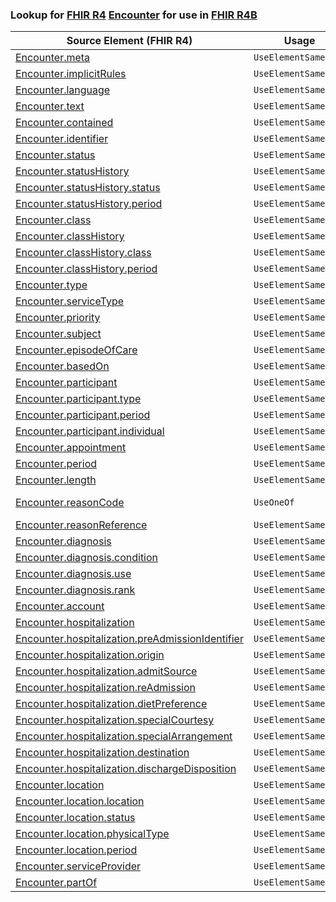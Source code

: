 ### Lookup for [FHIR R4](https://hl7.org/fhir/R4/) [Encounter](https://hl7.org/fhir/R4/Encounter.html) for use in [FHIR R4B](https://hl7.org/fhir/R4B/)

| Source Element (FHIR R4) | Usage | Target |
| -------------- | ----- | ------ |
| [Encounter.meta](https://hl7.org/fhir/R4/Encounter.html#resource) | `UseElementSameName` | [Encounter.meta](https://hl7.org/fhir/R4B/Encounter.html#resource) |
| [Encounter.implicitRules](https://hl7.org/fhir/R4/Encounter.html#resource) | `UseElementSameName` | [Encounter.implicitRules](https://hl7.org/fhir/R4B/Encounter.html#resource) |
| [Encounter.language](https://hl7.org/fhir/R4/Encounter.html#resource) | `UseElementSameName` | [Encounter.language](https://hl7.org/fhir/R4B/Encounter.html#resource) |
| [Encounter.text](https://hl7.org/fhir/R4/Encounter.html#resource) | `UseElementSameName` | [Encounter.text](https://hl7.org/fhir/R4B/Encounter.html#resource) |
| [Encounter.contained](https://hl7.org/fhir/R4/Encounter.html#resource) | `UseElementSameName` | [Encounter.contained](https://hl7.org/fhir/R4B/Encounter.html#resource) |
| [Encounter.identifier](https://hl7.org/fhir/R4/Encounter.html#resource) | `UseElementSameName` | [Encounter.identifier](https://hl7.org/fhir/R4B/Encounter.html#resource) |
| [Encounter.status](https://hl7.org/fhir/R4/Encounter.html#resource) | `UseElementSameName` | [Encounter.status](https://hl7.org/fhir/R4B/Encounter.html#resource) |
| [Encounter.statusHistory](https://hl7.org/fhir/R4/Encounter.html#resource) | `UseElementSameName` | [Encounter.statusHistory](https://hl7.org/fhir/R4B/Encounter.html#resource) |
| [Encounter.statusHistory.status](https://hl7.org/fhir/R4/Encounter.html#resource) | `UseElementSameName` | [Encounter.statusHistory.status](https://hl7.org/fhir/R4B/Encounter.html#resource) |
| [Encounter.statusHistory.period](https://hl7.org/fhir/R4/Encounter.html#resource) | `UseElementSameName` | [Encounter.statusHistory.period](https://hl7.org/fhir/R4B/Encounter.html#resource) |
| [Encounter.class](https://hl7.org/fhir/R4/Encounter.html#resource) | `UseElementSameName` | [Encounter.class](https://hl7.org/fhir/R4B/Encounter.html#resource) |
| [Encounter.classHistory](https://hl7.org/fhir/R4/Encounter.html#resource) | `UseElementSameName` | [Encounter.classHistory](https://hl7.org/fhir/R4B/Encounter.html#resource) |
| [Encounter.classHistory.class](https://hl7.org/fhir/R4/Encounter.html#resource) | `UseElementSameName` | [Encounter.classHistory.class](https://hl7.org/fhir/R4B/Encounter.html#resource) |
| [Encounter.classHistory.period](https://hl7.org/fhir/R4/Encounter.html#resource) | `UseElementSameName` | [Encounter.classHistory.period](https://hl7.org/fhir/R4B/Encounter.html#resource) |
| [Encounter.type](https://hl7.org/fhir/R4/Encounter.html#resource) | `UseElementSameName` | [Encounter.type](https://hl7.org/fhir/R4B/Encounter.html#resource) |
| [Encounter.serviceType](https://hl7.org/fhir/R4/Encounter.html#resource) | `UseElementSameName` | [Encounter.serviceType](https://hl7.org/fhir/R4B/Encounter.html#resource) |
| [Encounter.priority](https://hl7.org/fhir/R4/Encounter.html#resource) | `UseElementSameName` | [Encounter.priority](https://hl7.org/fhir/R4B/Encounter.html#resource) |
| [Encounter.subject](https://hl7.org/fhir/R4/Encounter.html#resource) | `UseElementSameName` | [Encounter.subject](https://hl7.org/fhir/R4B/Encounter.html#resource) |
| [Encounter.episodeOfCare](https://hl7.org/fhir/R4/Encounter.html#resource) | `UseElementSameName` | [Encounter.episodeOfCare](https://hl7.org/fhir/R4B/Encounter.html#resource) |
| [Encounter.basedOn](https://hl7.org/fhir/R4/Encounter.html#resource) | `UseElementSameName` | [Encounter.basedOn](https://hl7.org/fhir/R4B/Encounter.html#resource) |
| [Encounter.participant](https://hl7.org/fhir/R4/Encounter.html#resource) | `UseElementSameName` | [Encounter.participant](https://hl7.org/fhir/R4B/Encounter.html#resource) |
| [Encounter.participant.type](https://hl7.org/fhir/R4/Encounter.html#resource) | `UseElementSameName` | [Encounter.participant.type](https://hl7.org/fhir/R4B/Encounter.html#resource) |
| [Encounter.participant.period](https://hl7.org/fhir/R4/Encounter.html#resource) | `UseElementSameName` | [Encounter.participant.period](https://hl7.org/fhir/R4B/Encounter.html#resource) |
| [Encounter.participant.individual](https://hl7.org/fhir/R4/Encounter.html#resource) | `UseElementSameName` | [Encounter.participant.individual](https://hl7.org/fhir/R4B/Encounter.html#resource) |
| [Encounter.appointment](https://hl7.org/fhir/R4/Encounter.html#resource) | `UseElementSameName` | [Encounter.appointment](https://hl7.org/fhir/R4B/Encounter.html#resource) |
| [Encounter.period](https://hl7.org/fhir/R4/Encounter.html#resource) | `UseElementSameName` | [Encounter.period](https://hl7.org/fhir/R4B/Encounter.html#resource) |
| [Encounter.length](https://hl7.org/fhir/R4/Encounter.html#resource) | `UseElementSameName` | [Encounter.length](https://hl7.org/fhir/R4B/Encounter.html#resource) |
| [Encounter.reasonCode](https://hl7.org/fhir/R4/Encounter.html#resource) | `UseOneOf` | [Encounter.reasonCode](https://hl7.org/fhir/R4B/Encounter.html#resource)<br />[Encounter.reasonCode](https://hl7.org/fhir/R4B/Encounter.html#resource) |
| [Encounter.reasonReference](https://hl7.org/fhir/R4/Encounter.html#resource) | `UseElementSameName` | [Encounter.reasonReference](https://hl7.org/fhir/R4B/Encounter.html#resource) |
| [Encounter.diagnosis](https://hl7.org/fhir/R4/Encounter.html#resource) | `UseElementSameName` | [Encounter.diagnosis](https://hl7.org/fhir/R4B/Encounter.html#resource) |
| [Encounter.diagnosis.condition](https://hl7.org/fhir/R4/Encounter.html#resource) | `UseElementSameName` | [Encounter.diagnosis.condition](https://hl7.org/fhir/R4B/Encounter.html#resource) |
| [Encounter.diagnosis.use](https://hl7.org/fhir/R4/Encounter.html#resource) | `UseElementSameName` | [Encounter.diagnosis.use](https://hl7.org/fhir/R4B/Encounter.html#resource) |
| [Encounter.diagnosis.rank](https://hl7.org/fhir/R4/Encounter.html#resource) | `UseElementSameName` | [Encounter.diagnosis.rank](https://hl7.org/fhir/R4B/Encounter.html#resource) |
| [Encounter.account](https://hl7.org/fhir/R4/Encounter.html#resource) | `UseElementSameName` | [Encounter.account](https://hl7.org/fhir/R4B/Encounter.html#resource) |
| [Encounter.hospitalization](https://hl7.org/fhir/R4/Encounter.html#resource) | `UseElementSameName` | [Encounter.hospitalization](https://hl7.org/fhir/R4B/Encounter.html#resource) |
| [Encounter.hospitalization.preAdmissionIdentifier](https://hl7.org/fhir/R4/Encounter.html#resource) | `UseElementSameName` | [Encounter.hospitalization.preAdmissionIdentifier](https://hl7.org/fhir/R4B/Encounter.html#resource) |
| [Encounter.hospitalization.origin](https://hl7.org/fhir/R4/Encounter.html#resource) | `UseElementSameName` | [Encounter.hospitalization.origin](https://hl7.org/fhir/R4B/Encounter.html#resource) |
| [Encounter.hospitalization.admitSource](https://hl7.org/fhir/R4/Encounter.html#resource) | `UseElementSameName` | [Encounter.hospitalization.admitSource](https://hl7.org/fhir/R4B/Encounter.html#resource) |
| [Encounter.hospitalization.reAdmission](https://hl7.org/fhir/R4/Encounter.html#resource) | `UseElementSameName` | [Encounter.hospitalization.reAdmission](https://hl7.org/fhir/R4B/Encounter.html#resource) |
| [Encounter.hospitalization.dietPreference](https://hl7.org/fhir/R4/Encounter.html#resource) | `UseElementSameName` | [Encounter.hospitalization.dietPreference](https://hl7.org/fhir/R4B/Encounter.html#resource) |
| [Encounter.hospitalization.specialCourtesy](https://hl7.org/fhir/R4/Encounter.html#resource) | `UseElementSameName` | [Encounter.hospitalization.specialCourtesy](https://hl7.org/fhir/R4B/Encounter.html#resource) |
| [Encounter.hospitalization.specialArrangement](https://hl7.org/fhir/R4/Encounter.html#resource) | `UseElementSameName` | [Encounter.hospitalization.specialArrangement](https://hl7.org/fhir/R4B/Encounter.html#resource) |
| [Encounter.hospitalization.destination](https://hl7.org/fhir/R4/Encounter.html#resource) | `UseElementSameName` | [Encounter.hospitalization.destination](https://hl7.org/fhir/R4B/Encounter.html#resource) |
| [Encounter.hospitalization.dischargeDisposition](https://hl7.org/fhir/R4/Encounter.html#resource) | `UseElementSameName` | [Encounter.hospitalization.dischargeDisposition](https://hl7.org/fhir/R4B/Encounter.html#resource) |
| [Encounter.location](https://hl7.org/fhir/R4/Encounter.html#resource) | `UseElementSameName` | [Encounter.location](https://hl7.org/fhir/R4B/Encounter.html#resource) |
| [Encounter.location.location](https://hl7.org/fhir/R4/Encounter.html#resource) | `UseElementSameName` | [Encounter.location.location](https://hl7.org/fhir/R4B/Encounter.html#resource) |
| [Encounter.location.status](https://hl7.org/fhir/R4/Encounter.html#resource) | `UseElementSameName` | [Encounter.location.status](https://hl7.org/fhir/R4B/Encounter.html#resource) |
| [Encounter.location.physicalType](https://hl7.org/fhir/R4/Encounter.html#resource) | `UseElementSameName` | [Encounter.location.physicalType](https://hl7.org/fhir/R4B/Encounter.html#resource) |
| [Encounter.location.period](https://hl7.org/fhir/R4/Encounter.html#resource) | `UseElementSameName` | [Encounter.location.period](https://hl7.org/fhir/R4B/Encounter.html#resource) |
| [Encounter.serviceProvider](https://hl7.org/fhir/R4/Encounter.html#resource) | `UseElementSameName` | [Encounter.serviceProvider](https://hl7.org/fhir/R4B/Encounter.html#resource) |
| [Encounter.partOf](https://hl7.org/fhir/R4/Encounter.html#resource) | `UseElementSameName` | [Encounter.partOf](https://hl7.org/fhir/R4B/Encounter.html#resource) |
